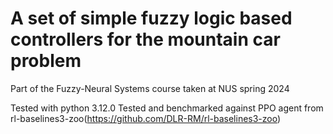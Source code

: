 # A set of simple fuzzy logic based controllers for the mountain car problem

Part of the Fuzzy-Neural Systems course taken at NUS spring 2024

Tested with python 3.12.0
Tested and benchmarked against PPO agent from rl-baselines3-zoo(https://github.com/DLR-RM/rl-baselines3-zoo)

